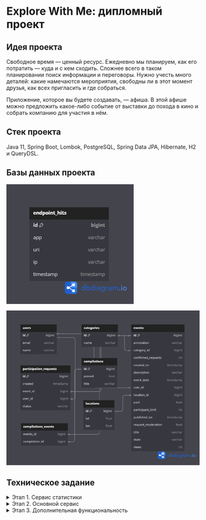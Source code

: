 # Explore With Me: дипломный проект

## Идея проекта
Свободное время — ценный ресурс. Ежедневно мы планируем, как его потратить — куда и с кем сходить. Сложнее всего в таком
планировании поиск информации и переговоры. Нужно учесть много деталей: какие намечаются мероприятия, свободны ли в этот
момент друзья, как всех пригласить и где собраться.

Приложение, которое вы будете создавать, — афиша. В этой афише можно предложить какое-либо событие от выставки до похода
в кино и собрать компанию для участия в нём.

## Стек проекта
Java 11, Spring Boot, Lombok, PostgreSQL, Spring Data JPA, Hibernate, H2 и QueryDSL.

## Базы данных проекта

![Сервис статистики](https://github.com/Chernosmaga/java-explore-with-me/blob/main/ewm-stats-service/service/src/main/resources/statistics.png)

![Основной сервис](https://github.com/Chernosmaga/java-explore-with-me/blob/main/ewm-main-service/src/main/resources/main-database.png)

## Техническое задание

<details>
 <summary> Этап 1. Сервис статистики </summary>
Первый этап — реализация сервиса статистики. Его функционал достаточно прост и ограничен, поэтому начать с него будет
лучше всего. Реализация сервиса статистики позволит вам разобраться со спецификацией API и основными требованиями ТЗ,
а также подготовить сборку проекта.

### На первом этапе необходимо:
 * Реализовать сервис статистики в соответствии со спецификацией:
[ewm-stats-service.json](https://raw.githubusercontent.com/yandex-praktikum/java-explore-with-me/main/ewm-stats-service-spec.json).
 * Реализовать HTTP-клиент для работы с сервисом статистики.
 * Подготовить сборку проекта.
 * Определится с тематикой дополнительной функциональности, которую вы будете реализовывать.

### Базовые требования
Разработка должна вестись в публичном репозитории, созданном на основе
[шаблона](https://github.com/yandex-praktikum/java-explore-with-me).

Весь код первого этапа разместите в отдельной ветке с именем `stat_svc`.

### Что будет проверяться
1. Работающая сборка проекта:
 * проект компилируется без ошибок;
 * сервис статистики успешно запускается в докер-контейнере;
 * экземпляр PostgreSQL для сервиса статистики успешно запускается в докер-контейнере.
2. Корректная работа сервиса статистики:
 * все эндпоинты отрабатывают в соответствии со спецификацией;
 * данные успешно сохраняются и выгружаются из базы данных;
 * реализован HTTP-клиент сервиса статистики.

💡 На этом этапе у вас две итерации проверки работы.

### Как подготовить сборку проекта
1. Учитывайте многомодульность.

Приложение дипломного проекта должно состоять из двух отдельно запускаемых сервисов — в контексте сборки проекта при
помощи Maven это означает, что проект будет многомодульным. Но это ещё не всё. Сами сервисы можно также разбить на подмодули.
Сервис статистики должен состоять из HTTP-сервиса и HTTP-клиента. Это значит, что модуль статистики можно разделить
на два подмодуля.
Механизм взаимодействия сервиса и клиента предполагает, что они будут использовать одни и те же объекты для запросов и
ответов. Исходя из этого, можно выделить еще один подмодуль, в котором будут размещены общие классы DTO.

2. Поработайте с файлами.
 * модули основного сервиса и сервиса статистики должны содержать `dockerfile`;
 * в корне проекта должен быть создан файл `docker-compose.yml`, описывающий запуск контейнеров с сервисами проекта и
базами данных для них.
 * файл `pom.xml`, описывающий сборку основного сервиса, на данном этапе должен содержать только указание
на родительский модуль и идентификатор артефакта.

3. Проверьте обязательные зависимости.

Одной из обязательных зависимостей в каждом из сервисов должен быть `Spring Boot Actuator`.
Вот идентификаторы для её добавления.
```
<dependency>
    <groupId>org.springframework.boot</groupId>
    <artifactId>spring-boot-starter-actuator</artifactId>
</dependency> 
```
### После завершения ревью
Когда все замечания ревьюера будут устранены и ваш Pull Request будет утверждён, не забудьте сделать слияние изменений
из ветки `stat_svc` в ветку `main`. Для этого перейдите в ваш Pull Request на платформе GitHub и нажмите кнопку
`Merge pull request`.

</details>

<details>
 <summary> Этап 2. Основной сервис </summary>

На прошлом этапе вы подготовили Maven-проект и модуль статистики, который состоит из HTTP-сервиса и HTTP-клиента.
Теперь пришло время реализации основного сервиса! Для начала просмотрите ещё раз техническое задание и изучите
[спецификацию API основного сервиса](https://raw.githubusercontent.com/yandex-praktikum/java-explore-with-me/main/ewm-main-service-spec.json).

### Базовые требования

Реализация должна вестись в отдельной ветке с именем `main_svc`. Эта ветка должна основываться на ветке `main` в которую
слиты изменения предыдущего этапа.

### Что будет проверяться

Работающая сборка проекта:

 * проект компилируется без ошибок;
 * основной сервис и сервис статистики успешно запускаются в Docker-контейнерах;
 * для каждого сервиса запускается свой экземпляр PostgreSQL в Docker-контейнере.

Корректная работа основного сервиса:

 * все эндпоинты отрабатывают в соответствии со спецификацией;
 * данные успешно сохраняются и выгружаются из базы данных;
 * основной сервис и сервис статистики корректно взаимодействуют;
 * реализация работы с данными не производит лишней нагрузки на базу данных.

💡 На этом этапе у вас три итерации проверки работы.

### После завершения ревью

Также же как и на первом этапе, после того, как все замечания ревьюера будут устранены и ваш `Pull Request` будет
утверждён — сделайте слияние изменений из ветки main-svc в ветку main. Для этого вам нужно перейти в ваш `Pull Request`
на платформе GitHub и нажать кнопку `Merge pull request`.
</details>

<details>
 <summary> Этап 3. Дополнительная функциональность </summary>

Вы уже спроектировали полноценное приложение — и бóльшая часть дипломной работы позади. Поздравляем!

Осталось последнее задание — реализация выбранной вами дополнительной функциональности. На этом этапе вам предстоит,
во-первых, реализовать саму функциональность, а также написать базовые Postman-тесты, которые будут
проверять её работоспособность.

### Базовые требования

Реализация должна вестись в отдельной ветке с именем `feature_NAME`, где `NAME` — краткое название
дополнительной функциональности:

* `comments` — комментарии к событиям;
* `subscriptions` — подписки на других пользователей;
* `rating_events` — лайки/дизлайки, рейтинг мероприятий;
* `location_processing` — администрирование локаций;
* `moderation_enhancement` — модерация событий администратором;

🔧 Ветка `feature_NAME` должна основываться на ветке `main` в которую слиты изменения предыдущего этапа.

### Что будет проверяться

* Работоспособность сервисов, реализованных на предыдущих этапах.
* Наличие базовых Postman-тестов. Они должны проверять коды ответов спроектированных вами
эндпоинтов в рамках реализации выбранной функциональности.
* Полнота и корректность реализации выбранной функциональности.

### Путь к Postman-коллекции

Вам нужно экспортировать Postman-коллекцию и сохранить её в папке Postman. Сам файл должен называться `feature.json`.
Путь к файлу в репозитории должен быть `postman/feature.json`.

💡 На этом этапе у вас три итерации проверки работы.

Последнее усилие — и вы у цели.

### Когда все готово

После того как диплом будет готов, его нужно сдать архивом. Это необходимо, чтобы сформировать цифровой след —
он будет олицетворять факт успешно завершенного обучения. Для этого сделайте следующее.

* В `Readme.md` добавьте ссылку на пул-реквест, открытый из ветки `feature_NAME` в `main`. Прикладывайте ссылку именно на
пул-реквест, а не на репозиторий, чтобы ревьюер мог оставить комментарии.
* В аккаунте GitHub выберите ветку — `feature_NAME`.
* Нажмите на кнопку “Code” и выберите “Download ZIP”.

Не забудьте обновлять архив перед каждой проверкой. Если код в архиве и репозитории будет отличаться, работа будет
отклонена от проверки. Как только работа будет зачтена, нажмите кнопку “Merge”, чтобы применить изменения из ветки с
фичей в `main`.

Поздравляем! Вы проделали огромную работу! Вас ждёт ваше последнее ревью в Практикуме. После него начнётся ваш
самостоятельный путь в профессии Java-разработчика!

</details>